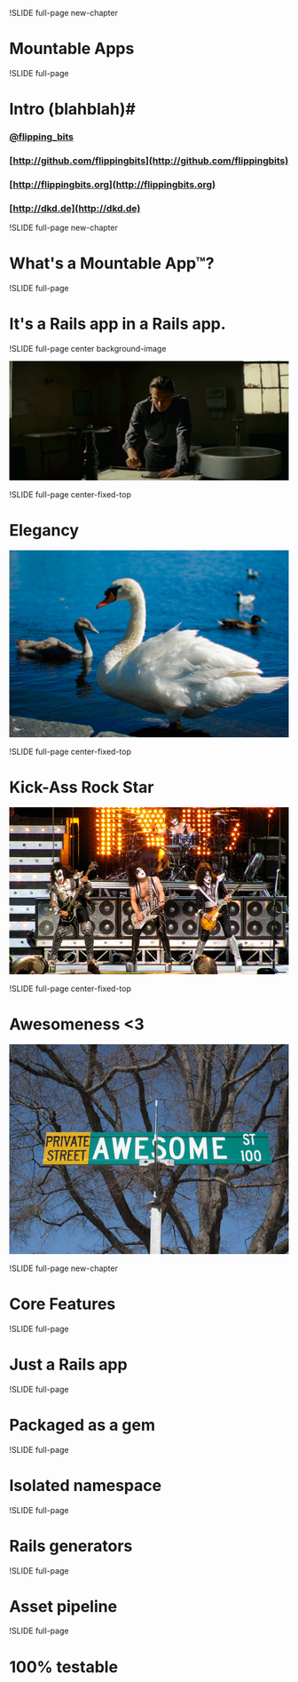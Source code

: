 !SLIDE full-page new-chapter

# Mountable Apps #

!SLIDE full-page
# Intro (blahblah)#

### [@flipping\_bits](http://twitter.com/flipping_bits)
### [http://github.com/flippingbits](http://github.com/flippingbits)
### [http://flippingbits.org](http://flippingbits.org)
### [http://dkd.de](http://dkd.de)

!SLIDE full-page new-chapter

# What's a Mountable App™?

!SLIDE full-page

# It's a Rails app in a Rails app.

!SLIDE full-page center background-image

![background](inception.png)

!SLIDE full-page center-fixed-top

# Elegancy

![svane](svane.jpg)

!SLIDE full-page center-fixed-top

# Kick-Ass Rock Star

![rock-stars](kiss.jpg)

!SLIDE full-page center-fixed-top

# Awesomeness <3

![Awesomeness](awesome.jpg)

!SLIDE full-page new-chapter

# Core Features

!SLIDE full-page

# Just a Rails app

!SLIDE full-page

# Packaged as a gem

!SLIDE full-page

# Isolated namespace

!SLIDE full-page

# Rails generators

!SLIDE full-page

# Asset pipeline

!SLIDE full-page

# 100% testable